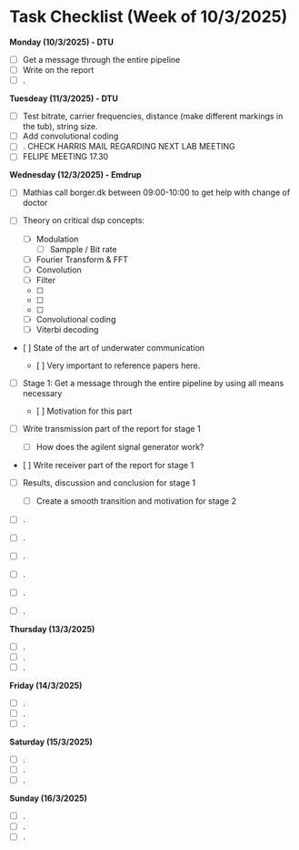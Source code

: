 # Task Checklist (Week of 10/3/2025)

**Monday (10/3/2025) - DTU**

- [ ] Get a message through the entire pipeline
- [ ] Write on the report
- [ ] .

**Tuesdeay (11/3/2025) - DTU**

- [ ] Test bitrate, carrier frequencies, distance (make different markings in the tub), string size.
- [ ] Add convolutional coding
- [ ] . CHECK HARRIS MAIL REGARDING NEXT LAB MEETING
- [ ] FELIPE MEETING 17.30

**Wednesday (12/3/2025) - Emdrup**

- [ ] Mathias call borger.dk between 09:00-10:00 to get help with change of doctor

- [ ] Theory on critical dsp concepts:

  - [ ] Modulation
    - [ ] Sampple / Bit rate
  - [ ] Fourier Transform & FFT
  - [ ] Convolution
  - [ ] Filter
  - [ ]
  - [ ]
  - [ ]
  - [ ] Convolutional coding
  - [ ] Viterbi decoding

- [ ] State of the art of underwater communication

  - [ ] Very important to reference papers here.

- [ ] Stage 1: Get a message through the entire pipeline by using all means necessary

  - [ ] Motivation for this part

- [ ] Write transmission part of the report for stage 1

  - [ ] How does the agilent signal generator work?

- [ ] Write receiver part of the report for stage 1
- [ ] Results, discussion and conclusion for stage 1

  - [ ] Create a smooth transition and motivation for stage 2

- [ ] .
- [ ] .
- [ ] .
- [ ] .
- [ ] .
- [ ] .

**Thursday (13/3/2025)**

- [ ] .
- [ ] .
- [ ] .

**Friday (14/3/2025)**

- [ ] .
- [ ] .
- [ ] .

**Saturday (15/3/2025)**

- [ ] .
- [ ] .
- [ ] .

**Sunday (16/3/2025)**

- [ ] .
- [ ] .
- [ ] .
